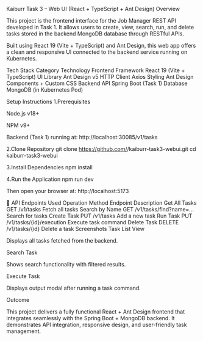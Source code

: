 Kaiburr Task 3 – Web UI (React + TypeScript + Ant Design)
Overview

This project is the frontend interface for the Job Manager REST API developed in Task 1.
It allows users to create, view, search, run, and delete tasks stored in the backend MongoDB database through RESTful APIs.

Built using React 19 (Vite + TypeScript) and Ant Design, this web app offers a clean and responsive UI connected to the backend service running on Kubernetes.

Tech Stack
Category	Technology
Frontend Framework	React 19 (Vite + TypeScript)
UI Library	Ant Design v5
HTTP Client	Axios
Styling	Ant Design Components + Custom CSS
Backend API	Spring Boot (Task 1)
Database	MongoDB (in Kubernetes Pod)

Setup Instructions
1️.Prerequisites

Node.js v18+

NPM v9+

Backend (Task 1) running at:
http://localhost:30085/v1/tasks

2️.Clone Repository
git clone https://github.com/<your-username>/kaiburr-task3-webui.git
cd kaiburr-task3-webui

3️.Install Dependencies
npm install

4️.Run the Application
npm run dev


Then open your browser at:
http://localhost:5173

🔗 API Endpoints Used
Operation	Method	Endpoint	Description
Get All Tasks	GET	/v1/tasks	Fetch all tasks
Search by Name	GET	/v1/tasks/find?name=...	Search for tasks
Create Task	PUT	/v1/tasks	Add a new task
Run Task	PUT	/v1/tasks/{id}/execution	Execute task command
Delete Task	DELETE	/v1/tasks/{id}	Delete a task
Screenshots
Task List View

Displays all tasks fetched from the backend.


Search Task

Shows search functionality with filtered results.


Execute Task

Displays output modal after running a task command.


Outcome

This project delivers a fully functional React + Ant Design frontend that integrates seamlessly with the Spring Boot + MongoDB backend.
It demonstrates API integration, responsive design, and user-friendly task management.
